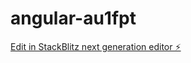 # angular-au1fpt

[Edit in StackBlitz next generation editor ⚡️](https://stackblitz.com/~/github.com/gadamsettymounika/angular-au1fpt)